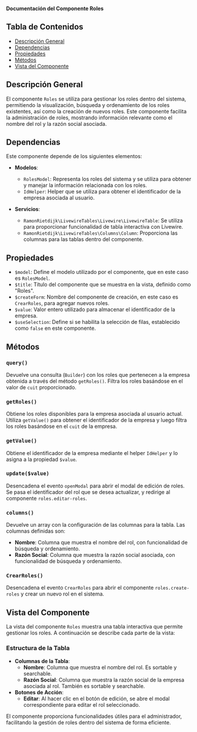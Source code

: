 **Documentación del Componente Roles**

## Tabla de Contenidos
- [Descripción General](#descripción-general)
- [Dependencias](#dependencias)
- [Propiedades](#propiedades)
- [Métodos](#métodos)
- [Vista del Componente](#vista-del-componente)

## Descripción General
El componente `Roles` se utiliza para gestionar los roles dentro del sistema, permitiendo la visualización, búsqueda y ordenamiento de los roles existentes, así como la creación de nuevos roles. Este componente facilita la administración de roles, mostrando información relevante como el nombre del rol y la razón social asociada.

## Dependencias
Este componente depende de los siguientes elementos:

- **Modelos**:
  - `RolesModel`: Representa los roles del sistema y se utiliza para obtener y manejar la información relacionada con los roles.
  - `IdHelper`: Helper que se utiliza para obtener el identificador de la empresa asociada al usuario.

- **Servicios**:
  - `RamonRietdijk\LivewireTables\Livewire\LivewireTable`: Se utiliza para proporcionar funcionalidad de tabla interactiva con Livewire.
  - `RamonRietdijk\LivewireTables\Columns\Column`: Proporciona las columnas para las tablas dentro del componente.

## Propiedades
- `$model`: Define el modelo utilizado por el componente, que en este caso es `RolesModel`.
- `$title`: Título del componente que se muestra en la vista, definido como "Roles".
- `$createForm`: Nombre del componente de creación, en este caso es `CrearRoles`, para agregar nuevos roles.
- `$value`: Valor entero utilizado para almacenar el identificador de la empresa.
- `$useSelection`: Define si se habilita la selección de filas, establecido como `false` en este componente.

## Métodos

### `query()`
Devuelve una consulta (`Builder`) con los roles que pertenecen a la empresa obtenida a través del método `getRoles()`. Filtra los roles basándose en el valor de `cuit` proporcionado.

### `getRoles()`
Obtiene los roles disponibles para la empresa asociada al usuario actual. Utiliza `getValue()` para obtener el identificador de la empresa y luego filtra los roles basándose en el `cuit` de la empresa.

### `getValue()`
Obtiene el identificador de la empresa mediante el helper `IdHelper` y lo asigna a la propiedad `$value`.

### `update($value)`
Desencadena el evento `openModal` para abrir el modal de edición de roles. Se pasa el identificador del rol que se desea actualizar, y redirige al componente `roles.editar-roles`.

### `columns()`
Devuelve un array con la configuración de las columnas para la tabla. Las columnas definidas son:
- **Nombre**: Columna que muestra el nombre del rol, con funcionalidad de búsqueda y ordenamiento.
- **Razón Social**: Columna que muestra la razón social asociada, con funcionalidad de búsqueda y ordenamiento.

### `CrearRoles()`
Desencadena el evento `CrearRoles` para abrir el componente `roles.create-roles` y crear un nuevo rol en el sistema.

## Vista del Componente
La vista del componente `Roles` muestra una tabla interactiva que permite gestionar los roles. A continuación se describe cada parte de la vista:

### Estructura de la Tabla
- **Columnas de la Tabla**:
  - **Nombre**: Columna que muestra el nombre del rol. Es sortable y searchable.
  - **Razón Social**: Columna que muestra la razón social de la empresa asociada al rol. También es sortable y searchable.
- **Botones de Acción**:
  - **Editar**: Al hacer clic en el botón de edición, se abre el modal correspondiente para editar el rol seleccionado.

El componente proporciona funcionalidades útiles para el administrador, facilitando la gestión de roles dentro del sistema de forma eficiente.

